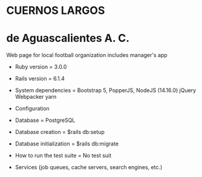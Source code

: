 #   CUERNOS LARGOS
# de Aguascalientes A. C.

Web page for local football organization includes manager's app
* Ruby version = 3.0.0

* Rails version = 6.1.4

* System dependencies = Bootstrap 5, PopperJS, NodeJS (14.16.0) jQuery Webpacker yarn

* Configuration

* Database = PostgreSQL 

* Database creation = $rails db:setup

* Database initialization = $rails db:migrate

* How to run the test suite = No test suit

* Services (job queues, cache servers, search engines, etc.)























